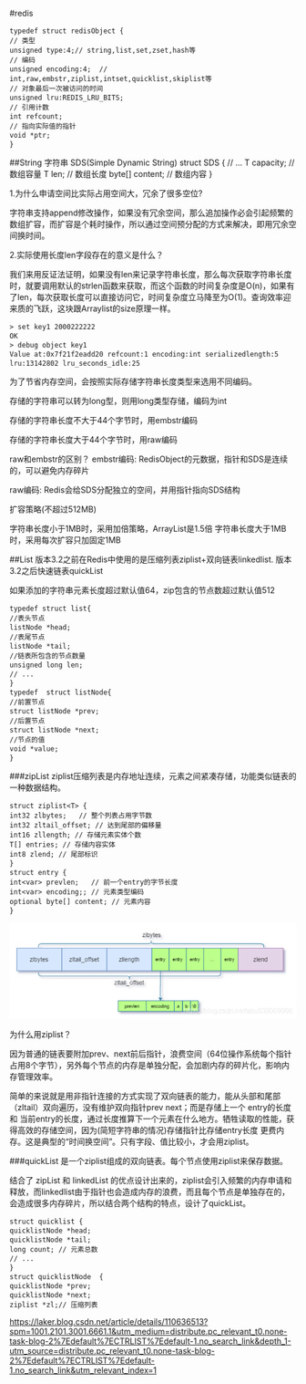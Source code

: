 #redis 

    typedef struct redisObject {   
    // 类型    
    unsigned type:4;// string,list,set,zset,hash等
    // 编码    
    unsigned encoding:4;  // int,raw,embstr,ziplist,intset,quicklist,skiplist等  
    // 对象最后一次被访问的时间    
    unsigned lru:REDIS_LRU_BITS;  
    // 引用计数    
    int refcount;   
    // 指向实际值的指针   
    void *ptr;
    } 
##String 字符串 SDS(Simple Dynamic String)
    struct SDS<T> {
    // ...
    T capacity; // 数组容量
    T len; // 数组长度
    byte[] content; // 数组内容
    }   

1.为什么申请空间比实际占用空间大，冗余了很多空位?

字符串支持append修改操作，如果没有冗余空间，那么追加操作必会引起频繁的数组扩容，而扩容是个耗时操作，所以通过空间预分配的方式来解决，即用冗余空间换时间。

2.实际使用长度len字段存在的意义是什么？

我们来用反证法证明，如果没有len来记录字符串长度，那么每次获取字符串长度时，就要调用默认的strlen函数来获取，而这个函数的时间复杂度是O(n)，如果有了len，每次获取长度可以直接访问它，时间复杂度立马降至为O(1)。查询效率迎来质的飞跃，这块跟Arraylist的size原理一样。

    > set key1 2000222222
    OK
    > debug object key1
    Value at:0x7f21f2eadd20 refcount:1 encoding:int serializedlength:5 lru:13142802 lru_seconds_idle:25


为了节省内存空间，会按照实际存储字符串长度类型来选用不同编码。

存储的字符串可以转为long型，则用long类型存储，编码为int

存储的字符串长度不大于44个字节时，用embstr编码

存储的字符串长度大于44个字节时，用raw编码

raw和embstr的区别？
embstr编码: RedisObject的元数据，指针和SDS是连续的，可以避免内存碎片

raw编码: Redis会给SDS分配独立的空间，并用指针指向SDS结构

扩容策略(不超过512MB)

字符串长度小于1MB时，采用加倍策略，ArrayList是1.5倍
字符串长度大于1MB时，采用每次扩容只加固定1MB

##List
版本3.2之前在Redis中使用的是压缩列表ziplist+双向链表linkedlist.
版本3.2之后快速链表quickList

如果添加的字符串元素长度超过默认值64，zip包含的节点数超过默认值512


    typedef struct list{
    //表头节点
    listNode *head;
    //表尾节点
    listNode *tail;
    //链表所包含的节点数量
    unsigned long len;
    // ...
    }
    typedef  struct listNode{
    //前置节点
    struct listNode *prev;
    //后置节点
    struct listNode *next;
    //节点的值
    void *value;  
    }

###zipList
ziplist压缩列表是内存地址连续，元素之间紧凑存储，功能类似链表的一种数据结构。
    
    struct ziplist<T> {
    int32 zlbytes;   // 整个列表占用字节数
    int32 zltail_offset; // 达到尾部的偏移量
    int16 zllength; // 存储元素实体个数
    T[] entries; // 存储内容实体
    int8 zlend; // 尾部标识
    }
    struct entry {
    int<var> prevlen;   // 前一个entry的字节长度
    int<var> encoding;; // 元素类型编码
    optional byte[] content; // 元素内容
    }
![img_3.png](png/img_3.png)

为什么用ziplist？

因为普通的链表要附加prev、next前后指针，浪费空间（64位操作系统每个指针占用8个字节），另外每个节点的内存是单独分配，会加剧内存的碎片化，影响内存管理效率。

简单的来说就是用非指针连接的方式实现了双向链表的能力，能从头部和尾部（zltail）双向遍历，没有维护双向指针prev next；而是存储上一个 entry的长度和 当前entry的长度，通过长度推算下一个元素在什么地方。牺牲读取的性能，获得高效的存储空间，因为(简短字符串的情况)存储指针比存储entry长度 更费内存。这是典型的“时间换空间”。只有字段、值比较小，才会用ziplist。

###quickList
是一个ziplist组成的双向链表。每个节点使用ziplist来保存数据。

结合了 zipList 和 linkedList 的优点设计出来的，ziplist会引入频繁的内存申请和释放，而linkedlist由于指针也会造成内存的浪费，而且每个节点是单独存在的，会造成很多内存碎片，所以结合两个结构的特点，设计了quickList。

    struct quicklist {
    quicklistNode *head;   
    quicklistNode *tail;
    long count; // 元素总数
    // ...
    }
    struct quicklistNode  {
    quicklistNode *prev;  
    quicklistNode *next;
    ziplist *zl;// 压缩列表

https://laker.blog.csdn.net/article/details/110636513?spm=1001.2101.3001.6661.1&utm_medium=distribute.pc_relevant_t0.none-task-blog-2%7Edefault%7ECTRLIST%7Edefault-1.no_search_link&depth_1-utm_source=distribute.pc_relevant_t0.none-task-blog-2%7Edefault%7ECTRLIST%7Edefault-1.no_search_link&utm_relevant_index=1
